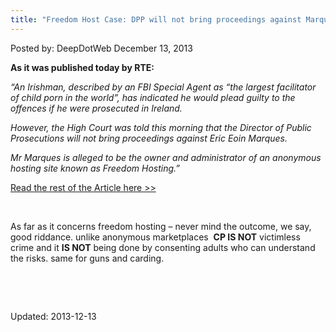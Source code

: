 ```yaml
---
title: "Freedom Host Case: DPP will not bring proceedings against Marques in child abuse images case"
---
```


<span>Posted by: DeepDotWeb </span>
<span>December 13, 2013</span>

<p><strong>As it was published today by RTE:</strong></p>
<p><em>&#8220;An Irishman, described by an FBI Special Agent as &#8220;the largest facilitator of child porn in the world&#8221;, has indicated he would plead guilty to the offences if he were prosecuted in Ireland.</em></p>
<p><em>However, the High Court was told this morning that the Director of Public Prosecutions will not bring proceedings against Eric Eoin Marques.</em></p>
<p><em>Mr Marques is alleged to be the owner and administrator of an anonymous hosting site known as Freedom Hosting.&#8221;</em></p>
<p><a href="http://www.rte.ie/news/2013/1210/491984-eric-eoin-marques-court/" target="_blank">Read the rest of the Article here &gt;&gt;</a></p>
<p>&nbsp;</p>
<p>As far as it concerns freedom hosting &#8211; never mind the outcome, we say, good riddance. unlike anonymous marketplaces  <strong>CP IS NOT</strong> victimless crime and it <strong>IS NOT</strong> being done by consenting adults who can understand the risks. same for guns and carding.</p>
<p>&nbsp;</p>
<p>&nbsp;</p>


Updated: 2013-12-13